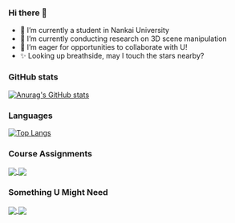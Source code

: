 ### Hi there 👋

- 🔭 I’m currently a student in Nankai University
- 🌱 I’m currently conducting research on 3D scene manipulation
- 👯 I’m eager for opportunities to collaborate with U!
- ✨ Looking up breathside, may I touch the stars nearby?

### GitHub stats

[![Anurag's GitHub stats](https://github-readme-stats.vercel.app/api?username=Ching-Yee-Chan&show_icons=true&theme=graywhite&count_private=true&repo=github-readme-stats&bg_color=0,B3FDD0,ABD4D4,A4B9D9,9B7DE2&hide_border=true)](https://github.com/anuraghazra/github-readme-stats)

### Languages

[![Top Langs](https://github-readme-stats.vercel.app/api/top-langs/?username=Ching-Yee-Chan&theme=graywhite&bg_color=0,B3FDD0,ABD4D4,A4B9D9,9B7DE2&hide_border=true&hide=VHDL,Verilog,C++&layout=compact&langs_count=6&card_width=350)](https://github.com/anuraghazra/github-readme-stats)

### Course Assignments

<a href="https://github.com/Ching-Yee-Chan/tmp_compiler">
  <img align="center" src="https://github-readme-stats.vercel.app/api/pin/?username=Ching-Yee-Chan&repo=tmp_compiler&theme=graywhite&bg_color=0,B3FDD0,ABD4D4,A4B9D9,9B7DE2&hide_border=true" />
</a>
<a href="https://github.com/Ching-Yee-Chan/MFCC-KNN-autio-scene-classification-parallel">
  <img align="center" src="https://github-readme-stats.vercel.app/api/pin/?username=Ching-Yee-Chan&repo=MFCC-KNN-autio-scene-classification-parallel&theme=graywhite&bg_color=0,B3FDD0,ABD4D4,A4B9D9,9B7DE2&hide_border=true" />
</a>

### Something U Might Need

<a href="https://github.com/Ching-Yee-Chan/ucore_os">
  <img align="center" src="https://github-readme-stats.vercel.app/api/pin/?username=Ching-Yee-Chan&repo=ucore_os&theme=graywhite&bg_color=0,B3FDD0,ABD4D4,A4B9D9,9B7DE2&hide_border=true" />
</a>
<a href="https://github.com/Ching-Yee-Chan/7-stage-MIPS-pipeline-CPU">
  <img align="center" src="https://github-readme-stats.vercel.app/api/pin/?username=Ching-Yee-Chan&repo=7-stage-MIPS-pipeline-CPU&theme=graywhite&bg_color=0,B3FDD0,ABD4D4,A4B9D9,9B7DE2&hide_border=true" />
</a>
